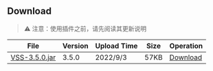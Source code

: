 ## Download
> :warning: 注意：使用插件之前，请先阅读其更新说明

| File | Version | Upload Time | Size | Operation
| --- | --- | --- | --- | --- |
| [VSS-3.5.0.jar](https://github.com/3cxc/VSS/releases/download/3.5.0/VSS-3.5.0.jar) | 3.5.0 | 2022/9/3 | 57KB | [Download](https://github.com/3cxc/VSS/releases/tag/3.5.0) |
